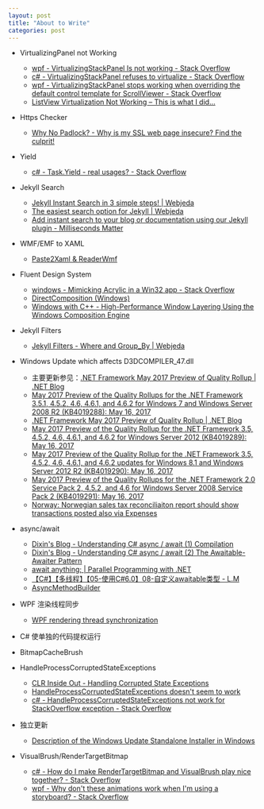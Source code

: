 ```yaml
---
layout: post
title: "About to Write"
categories: post
---
```


- VirtualizingPanel not Working
  - [wpf - VirtualizingStackPanel Is not working - Stack Overflow](https://stackoverflow.com/questions/3710993/virtualizingstackpanel-is-not-working)
  - [c# - VirtualizingStackPanel refuses to virtualize - Stack Overflow](https://stackoverflow.com/questions/22405471/virtualizingstackpanel-refuses-to-virtualize)
  - [wpf - VirtualizingStackPanel stops working when overriding the default control template for ScrollViewer - Stack Overflow](https://stackoverflow.com/questions/4219768/virtualizingstackpanel-stops-working-when-overriding-the-default-control-templat)
  - [ListView Virtualization Not Working – This is what I did…](https://kupsidoo.wordpress.com/2013/08/25/listview-virtualization-not-working/)

- Https Checker
  - [Why No Padlock? - Why is my SSL web page insecure? Find the culprit!](https://www.whynopadlock.com/)

- Yield
  - [c# - Task.Yield - real usages? - Stack Overflow](chrome-extension://klbibkeccnjlkjkiokjodocebajanakg/suspended.html#ttl=c%23%20-%20Task.Yield%20-%20real%20usages%3F%20-%20Stack%20Overflow&uri=https://stackoverflow.com/questions/23431595/task-yield-real-usages)

- Jekyll Search
  - [Jekyll Instant Search in 3 simple steps! | Webjeda](https://blog.webjeda.com/instant-jekyll-search/)
  - [The easiest search option for Jekyll | Webjeda](https://blog.webjeda.com/jekyll-search/)
  - [Add instant search to your blog or documentation using our Jekyll plugin - Milliseconds Matter](https://blog.algolia.com/instant-search-blog-documentation-jekyll-plugin/)

- WMF/EMF to XAML
  - [Paste2Xaml & ReaderWmf](https://www.ab4d.com/paste2xaml.aspx)

- Fluent Design System
  - [windows - Mimicking Acrylic in a Win32 app - Stack Overflow](https://stackoverflow.com/questions/44000217/mimicking-acrylic-in-a-win32-app)
  - [DirectComposition (Windows)](https://msdn.microsoft.com/en-us/library/windows/desktop/hh437371%28v=vs.85%29.aspx?f=255&MSPPError=-2147217396)
  - [Windows with C++ - High-Performance Window Layering Using the Windows Composition Engine](https://msdn.microsoft.com/magazine/dn745861.aspx)

- Jekyll Filters
  - [Jekyll Filters - Where and Group_By | Webjeda](https://blog.webjeda.com/jekyll-filters/)

- Windows Update which affects D3DCOMPILER_47.dll
  - 主要更新参见：[.NET Framework May 2017 Preview of Quality Rollup | .NET Blog](https://blogs.msdn.microsoft.com/dotnet/2017/05/17/net-framework-may-2017-preview-of-quality-rollup/ )
  - [May 2017 Preview of the Quality Rollups for the .NET Framework 3.5.1, 4.5.2, 4.6, 4.6.1, and 4.6.2 for Windows 7 and Windows Server 2008 R2 (KB4019288): May 16, 2017](https://support.microsoft.com/en-us/help/4019288/may-2017-preview-of-the-quality-rollups-for-the-net-framework-3-5-1-4 )
  - [.NET Framework May 2017 Preview of Quality Rollup | .NET Blog](https://blogs.msdn.microsoft.com/dotnet/2017/05/17/net-framework-may-2017-preview-of-quality-rollup/ )
  - [May 2017 Preview of the Quality Rollup for the .NET Framework 3.5, 4.5.2, 4.6, 4.6.1, and 4.6.2 for Windows Server 2012 (KB4019289): May 16, 2017](https://support.microsoft.com/en-us/help/4019289/may-2017-preview-of-the-quality-rollup-for-the-net-framework-3-5-4-5-2 )
  - [May 2017 Preview of the Quality Rollup for the .NET Framework 3.5, 4.5.2, 4.6, 4.6.1, and 4.6.2 updates for Windows 8.1 and Windows Server 2012 R2 (KB4019290): May 16, 2017](https://support.microsoft.com/en-us/help/4019290/may-2017-preview-of-the-quality-rollup-for-the-net-framework-3-5-4-5-2 )
  - [May 2017 Preview of the Quality Rollups for the .NET Framework 2.0 Service Pack 2, 4.5.2, and 4.6 for Windows Server 2008 Service Pack 2 (KB4019291): May 16, 2017](https://support.microsoft.com/en-us/help/4019291/may-2017-preview-of-the-quality-rollups-for-the-net-framework-2-0-serv )
  - [Norway: Norwegian sales tax reconciliaiton report should show transactions posted also via Expenses](https://support.microsoft.com/en-us/help/4019543 )

- async/await
  - [Dixin's Blog - Understanding C# async / await (1) Compilation](https://weblogs.asp.net/dixin/understanding-c-sharp-async-await-1-compilation)
  - [Dixin's Blog - Understanding C# async / await (2) The Awaitable-Awaiter Pattern](https://weblogs.asp.net/dixin/understanding-c-sharp-async-await-2-awaitable-awaiter-pattern)
  - [await anything; | Parallel Programming with .NET](https://blogs.msdn.microsoft.com/pfxteam/2011/01/13/await-anything/)
  - [【C#】【多线程】【05-使用C#6.0】08-自定义awaitable类型 - L.M](http://liujiajia.me/blog/details/csharp-multi-threading-05-csharp6-08-customize-awaitable)
  - [AsyncMethodBuilder](https://referencesource.microsoft.com/#mscorlib/system/runtime/compilerservices/AsyncMethodBuilder.cs)

- WPF 渲染线程同步
  - [WPF rendering thread synchronization](http://graemehill.ca/wpf-rendering-thread-synchronization/)

- C# 使单独的代码提权运行

- BitmapCacheBrush

- HandleProcessCorruptedStateExceptions
  - [CLR Inside Out - Handling Corrupted State Exceptions](https://msdn.microsoft.com/en-us/magazine/dd419661.aspx)
  - [HandleProcessCorruptedStateExceptions doesn't seem to work](https://social.msdn.microsoft.com/Forums/vstudio/en-US/18fb14cb-33be-4af7-9bf1-dc651cdf1239/handleprocesscorruptedstateexceptions-doesnt-seem-to-work?forum=clr)
  - [c# - HandleProcessCorruptedStateExceptions not work for StackOverflow exception - Stack Overflow](https://stackoverflow.com/questions/28307214/handleprocesscorruptedstateexceptions-not-work-for-stackoverflow-exception)

- 独立更新
  - [Description of the Windows Update Standalone Installer in Windows](https://support.microsoft.com/en-us/help/934307/description-of-the-windows-update-standalone-installer-in-windows)

- VisualBrush/RenderTargetBitmap
  - [c# - How do I make RenderTargetBitmap and VisualBrush play nice together? - Stack Overflow](https://stackoverflow.com/questions/12433638/how-do-i-make-rendertargetbitmap-and-visualbrush-play-nice-together)
  - [wpf - Why don't these animations work when I'm using a storyboard? - Stack Overflow](https://stackoverflow.com/questions/2338714/why-dont-these-animations-work-when-im-using-a-storyboard)
